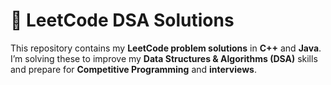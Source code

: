 # 🚀 LeetCode DSA Solutions

This repository contains my **LeetCode problem solutions** in **C++** and **Java**.  
I’m solving these to improve my **Data Structures & Algorithms (DSA)** skills and prepare for **Competitive Programming** and **interviews**.
